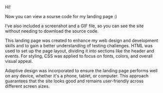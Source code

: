 Hi!

Now you can view a sourse code for my landing page :)

I’ve also included a screenshot and a GIF file, so you can see the site without needing to download the source code.

This landing page was created to enhance my web design and development skills and to gain a better understanding of testing challenges. HTML was used to set up the page layout, dividing it into sections like the header and events. For styling, CSS was applied to focus on fonts, colors, and overall visual appeal.

Adaptive design was incorporated to ensure the landing page performs well on any device, whether it's a phone, tablet, or computer. This approach guarantees that the site looks good and remains user-friendly across different screen sizes.
